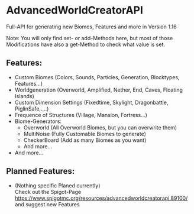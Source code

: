 # AdvancedWorldCreatorAPI
Full-API for generating new Biomes, Features and more in Version 1.16

Note: You will only find set- or add-Methods here, but most of those Modifications have also a get-Method to check what value is set.

## Features: 
  * Custom Biomes (Colors, Sounds, Particles, Generation, Blocktypes, Features...)
  * Worldgeneration (Overworld, Amplified, Nether, End, Caves, Floating Islands)
  * Custom Dimension Settings (Fixedtime, Skylight, Dragonbattle, PiglinSafe,....)
  * Frequence of Structures (Village, Mansion, Fortress...)
  * Biome-Generators:
      * Overworld (All Overworld Biomes, but you can overwrite them)
      * MultiNoise (Fully Customable Biomes to generate)
      * CheckerBoard (Add as many Biomes as you want)
      * And more...
  * And more...  
  


## Planned Features:
  * (Nothing specific Planed currently) <br>
Check out the Spigot-Page https://www.spigotmc.org/resources/advancedworldcreatorapi.89100/ and suggest new Features

